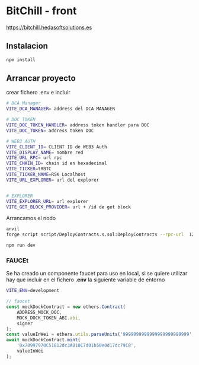 # BitChill - front

https://bitchill.hedasoftsolutions.es

## Instalacion

```bash
npm install
```

## Arrancar proyecto

crear fichero .env e incluir

```bash
# DCA Manager
VITE_DCA_MANAGER= address del DCA MANAGER

# DOC TOKEN
VITE_DOC_TOKEN_HANDLER= address token handler para DOC
VITE_DOC_TOKEN= address token DOC

# WEB3 AUTH
VITE_CLIENT_ID= CLIENT ID de WEB3 Auth
VITE_DISPLAY_NAME= nombre red
VITE_URL_RPC= url rpc
VITE_CHAIN_ID= chain id en hexadecimal
VITE_TICKER=tRBTC
VITE_TICKER_NAME=RSK Localhost
VITE_URL_EXPLORER= url del explorer


# EXPLORER
VITE_EXPLORER_URL= url explorer
VITE_GET_BLOCK_PROVIDER= url + /id de get block
```

Arrancamos el nodo

```bash
anvil
forge script script/DeployContracts.s.sol:DeployContracts --rpc-url  127.0.0.1:8545 --private-key <PRIVATE_KEY> --broadcast
```

```bash
npm run dev
```

### FAUCEt

Se ha creado un componente faucet para uso en local,
si se quiere utilizar hay que incluir en el fichero **.env** la siguiente variable de entorno

```bash
VITE_ENV=development
```

```javascript
// faucet
const mockDockContract = new ethers.Contract(
	ADDRESS_MOCK_DOC,
	MOCK_DOCK_TOKEN_ABI.abi,
	signer
);
const valueInWei = ethers.utils.parseUnits('9999999999999999999999999', 'wei');
await mockDockContract.mint(
	'0x70997970C51812dc3A010C7d01b50e0d17dc79C8',
	valueInWei
);
```
